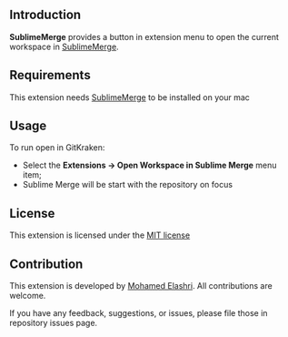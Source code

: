 ## Introduction

**SublimeMerge** provides a button in extension menu to open the current workspace in [SublimeMerge](https://www.sublimemerge.com/).

## Requirements

This extension needs [SublimeMerge](https://www.sublimemerge.com//) to be installed on your mac

## Usage

To run open in GitKraken:

- Select the **Extensions → Open Workspace in Sublime Merge** menu item;
- Sublime Merge will be start with the repository on focus

## License

This extension is licensed under the [MIT license](https://github.com/MohamedElashri/SublimeMerge.novaextension/blob/main/LICENSE)

## Contribution

This extension is developed by [Mohamed Elashri](https://github.com/MohamedElashri). All contributions are welcome.

If you have any feedback, suggestions, or issues, please file those in repository issues page.
